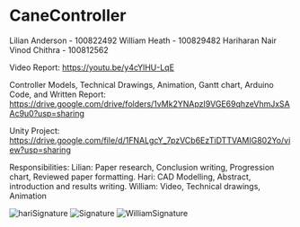 # CaneController

Lilian Anderson - 100822492
William Heath - 100829482
Hariharan Nair Vinod  Chithra - 100812562

Video Report: https://youtu.be/y4cYlHU-LqE

Controller Models, Technical Drawings, Animation, Gantt chart, Arduino Code, and Written Report: https://drive.google.com/drive/folders/1vMk2YNApzI9VGE69qhzeVhmJxSAAc9u0?usp=sharing

Unity Project: https://drive.google.com/file/d/1FNALgcY_7pzVCb6EzTiDTTVAMIG802Yo/view?usp=sharing

Responsibilities:
Lilian: Paper research, Conclusion writing, Progression chart, Reviewed paper formatting.
Hari: CAD Modelling, Abstract, introduction and results writing.
William: Video, Technical drawings, Animation

![hariSignature](https://github.com/user-attachments/assets/e7e91f5d-12d9-49e4-97e1-f8ab78e51c2a)
![Signature](https://github.com/user-attachments/assets/722b68a4-56fa-4d9e-ac25-8ed3d80f8724)
![WilliamSignature](https://github.com/user-attachments/assets/b7305d2d-4327-47a4-af27-158ed9352910)
